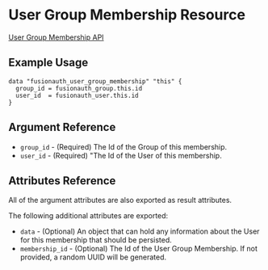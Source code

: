 # User Group Membership Resource

[User Group Membership API](https://fusionauth.io/docs/apis/groups#request-5)

## Example Usage

```hcl
data "fusionauth_user_group_membership" "this" {
  group_id = fusionauth_group.this.id
  user_id  = fusionauth_user.this.id
}
```

## Argument Reference

* `group_id` - (Required) The Id of the Group of this membership.
* `user_id` - (Required) "The Id of the User of this membership.

## Attributes Reference

All of the argument attributes are also exported as result attributes.

The following additional attributes are exported:

* `data` - (Optional) An object that can hold any information about the User for this membership that should be persisted.
* `membership_id` - (Optional) The Id of the User Group Membership. If not provided, a random UUID will be generated.
